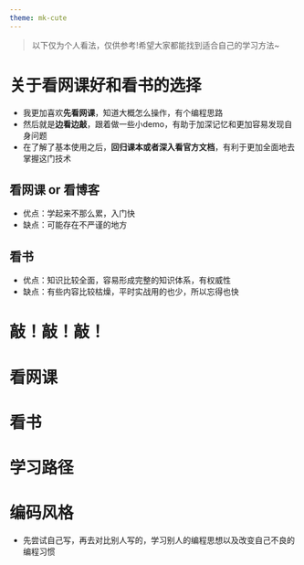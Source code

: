 ```yaml
---
theme: mk-cute
---
```

> 以下仅为个人看法，仅供参考!希望大家都能找到适合自己的学习方法~

# 关于看网课好和看书的选择

- 我更加喜欢**先看网课**，知道大概怎么操作，有个编程思路
- 然后就是**边看边敲**，跟着做一些小demo，有助于加深记忆和更加容易发现自身问题
- 在了解了基本使用之后，**回归课本或者深入看官方文档**，有利于更加全面地去掌握这门技术
## 看网课 or 看博客
- 优点：学起来不那么累，入门快
- 缺点：可能存在不严谨的地方
## 看书
- 优点：知识比较全面，容易形成完整的知识体系，有权威性
- 缺点：有些内容比较枯燥，平时实战用的也少，所以忘得也快
# 敲！敲！敲！
# 看网课
# 看书
# 学习路径

# 编码风格

+ 先尝试自己写，再去对比别人写的，学习别人的编程思想以及改变自己不良的编程习惯